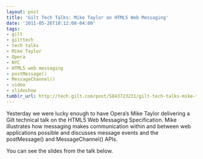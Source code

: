 ```yaml
---
layout: post
title: 'Gilt Tech Talks: Mike Taylor on HTML5 Web Messaging'
date: '2011-05-26T10:12:00-04:00'
tags:
- gilt
- gilttech
- tech talks
- Mike Taylor
- Opera
- NYC
- HTML5 web messaging
- postMessage()
- MessageChannel()
- video
- slideshow
tumblr_url: http://tech.gilt.com/post/5843723231/gilt-tech-talks-mike-taylor-on-html5-web
---
```

Yesterday we were lucky enough to have Opera’s Mike Taylor delivering a Gilt technical talk on the HTML5 Web Messaging Specification. Mike illustrates how messaging makes communication within and between web applications possible and discusses message events and the postMessage() and MessageChannel() APIs.

You can see the slides from the talk below.

